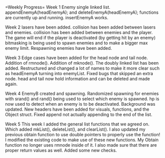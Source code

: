 =Weekly Progress=
Week 1
Enemy single linked list.
appendEnemyA(headEnemyA); and deleteEnemyA(headEnemyA); functions are currently up and running.
insertEnemyA works.




Week 2
lasers have been added.
collision has been added between lasers and enemies.
collision has been added between enemies and the player.
The game will end if the player is deactivated (by getting hit by an enemy)
bitmasking is being used to spawn enemies and to make a bigger max enemy limit. 
Respawning enemies have been added.



Week 3
Edge cases have been added for the head node and tail node. Addition of rmnode(). Addition of mknode(). The doubly linked list has been added. Restructured and changed 
a lot of names to make it more clear such as headEnemyA turning into enemyList. Fixed bugs that skipped an extra node.
head and tail now hold information and can be deleted and made again.



Week 4
EnemyB created and spawning. Randomized spawning for enemies with srand() and rand() being used to select which enemy is spawned. 
hp is now used to detect when an enemy is to be deactivated. Background was updated. New headers have been added for visuals, functions, and the Object struct.
Fixed append not actually appending to the end of the list.


Week 5
This week I added the general list functions that we agreed on. Which added mkList(), deleteList(), and clearList(). I also updated my previous obtain function to use double pointers to properly use the function! I modified the existing code to make use of these new functions. My Obtain function no longer uses rmnode inside of it. I also made sure that there are proper return values as well. Added some new checks.
